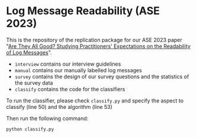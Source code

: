# Log Message Readability (ASE 2023)

This is the repository of the replication package for our ASE 2023 paper "[Are They All Good? Studying Practitioners' Expectations on the Readability of Log Messages](https://github.com/ginolzh/ginolzh.github.io/blob/main/papers/ASE2023_Log_Message_Readability.pdf)".

- `interview` contains our interview guidelines
- `manual` contains our manually labelled log messages
- `survey` contains the design of our survey questions and the statistics of the survey data
- `classify` contains the code for the classifiers


To run the classifier, please check `classify.py` and specify the aspect to classify (line 50) and the algorithm (line 53)

Then run the following command:

`python classify.py`
